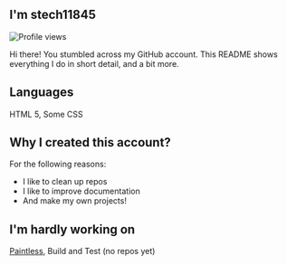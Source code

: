 ## I'm stech11845
![Profile views](https://komarev.com/ghpvc/?username=stech11845&label=&#x47;&#x69;&#x74;&#x48;&#x75;&#x62;&#x20;&#x50;&#x72;&#x6F;&#x66;&#x69;&#x6C;&#x65;&#x20;&#x76;&#x69;&#x65;&#x77;&#x73;)

Hi there! You stumbled across my GitHub account. This README shows everything I do in short detail, and a bit more.
## Languages
HTML 5, Some CSS
## Why I created this account?
For the following reasons:
- I like to clean up repos
- I like to improve documentation
- And make my own projects!
## I'm hardly working on
[Paintless](https://github.com/stech11845/Paintless), Build and Test (no repos yet)
<!---
stech11845/stech11845 is a ✨ special ✨ repository because its `README.md` (this file) appears on your GitHub profile.
You can click the Preview link to take a look at your changes.
--->
